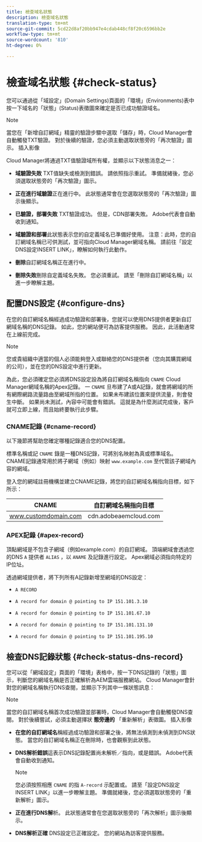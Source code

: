 ```yaml
---
title: 檢查域名狀態
description: 檢查域名狀態
translation-type: tm+mt
source-git-commit: 5cd22d8af20bb947e4cdab448cf8f20c6596bb2e
workflow-type: tm+mt
source-wordcount: '810'
ht-degree: 0%

---
```



# 檢查域名狀態 {#check-status}

您可以通過從「域設定」(Domain Settings)頁面的「環境」(Environments)表中按一下域名的「狀態」(Status)表徵圖來確定是否已成功驗證域名。

>[!NOTE]
>當您在「新增自訂網域」精靈的驗證步驟中選取「儲存」時，Cloud Manager會自動觸發TXT驗證。 對於後續的驗證，您必須主動選取狀態旁的「再次驗證」圖示。 插入影像

Cloud Manager將通過TXT值驗證域所有權，並顯示以下狀態消息之一：

* **域驗證失敗** TXT值缺失或檢測到錯誤。 請依照指示重試。 準備就緒後，您必須選取狀態旁的「再次驗證」圖示。

* **正在進行域驗證**&#x200B;正在進行中。 此狀態通常會在您選取狀態旁的「再次驗證」圖示後顯示。

* **已驗證，部署失敗** TXT驗證成功。 但是，CDN部署失敗。 Adobe代表會自動收到通知。

* **域驗證和部署**&#x200B;此狀態表示您的自定義域名已準備好使用。 注意：此時，您的自訂網域名稱已可供測試，並可指向Cloud Manager網域名稱。 請前往「設定DNS設定INSERT LINK」，瞭解如何執行此動作。

* **刪除**&#x200B;自訂網域名稱正在進行中。

* **刪除失敗**&#x200B;刪除自定義域名失敗。 您必須重試。 請至「刪除自訂網域名稱」以進一步瞭解主題。


## 配置DNS設定 {#configure-dns}

在您的自訂網域名稱經過成功驗證和部署後，您就可以使用DNS提供者更新自訂網域名稱的DNS記錄。 如此，您的網站便可為訪客提供服務。 因此，此活動通常在上線前完成。

>[!NOTE]
>您或貴組織中適當的個人必須能夠登入或聯絡您的DNS提供者（您向其購買網域的公司），並在您的DNS設定中進行更新。

為此，您必須確定您必須將DNS設定設為將自訂網域名稱指向 `CNAME` Cloud Manager網域名稱的Apex記錄。 一 `CNAME` 旦布建了A或A記錄，就會將網域的所有網際網路流量路由至網域所指的位置。 如果未布建該位置來提供流量，則會發生中斷。 如果尚未測試，內容中可能會有錯誤。 這就是為什麼測試完成後，客戶就可立即上線，而且始終要執行此步驟。

### CNAME記錄 {#cname-record}

以下幾節將幫助您確定哪種記錄適合您的DNS配置。

標準名稱或記 `CNAME` 錄是一種DNS記錄，可將別名映射為真或標準域名。 CNAME記錄通常用於將子網域（例如）映射 `www.example.com` 至代管該子網域內容的網域。

登入您的網域註冊機構並建立CNAME記錄，將您的自訂網域名稱指向目標，如下所示：

| CNAME | 自訂網域名稱指向目標 |
|--- |--- |
| www.customdomain.com | cdn.adobeaemcloud.com |

### APEX記錄 {#apex-record}

頂點網域是不包含子網域（例如example.com）的自訂網域。 頂端網域會透過您的DNS `A` 提供者 `ALIAS` ，以 `ANAME` 及記錄進行設定。 Apex網域必須指向特定的IP位址。

透過網域提供者，將下列所有A記錄新增至網域的DNS設定：

* `A RECORD`

* `A record for domain @ pointing to IP 151.101.3.10`

* `A record for domain @ pointing to IP 151.101.67.10`

* `A record for domain @ pointing to IP 151.101.131.10`

* `A record for domain @ pointing to IP 151.101.195.10`

## 檢查DNS記錄狀態 {#check-status-dns-record}

您可以從「網域設定」頁面的「環境」表格中，按一下DNS記錄的「狀態」圖示，判斷您的網域名稱是否正確解析為AEM雲端服務網站。 Cloud Manager會針對您的網域名稱執行DNS查閱，並顯示下列其中一條狀態訊息：

>[!NOTE]
>當您的自訂網域名稱首次成功驗證並部署時，Cloud Manager會自動觸發DNS查閱。 對於後續嘗試，必須主動選擇狀 **態旁邊的** 「重新解析」表徵圖。 插入影像

* **在您的自訂網域名**&#x200B;稱經過成功驗證和部署之後，將無法偵測到未偵測到DNS狀態。 當您的自訂網域名稱正在刪除時，也會觀察到此狀態。

* **DNS解析錯誤**&#x200B;這表示DNS記錄配置尚未解析／指向，或是錯誤。 Adobe代表會自動收到通知。

   >[!NOTE]
   >您必須按照相應 `CNAME` 的指 `A-record` 示配置或。 請至「設定DNS設定INSERT LINK」以進一步瞭解主題。 準備就緒後，您必須選取狀態旁的「重新解析」圖示。

* **正在進行DNS解**&#x200B;析。 此狀態通常會在您選取狀態旁的「再次解析」圖示後顯示。

* **DNS解析正確** DNS設定已正確設定。 您的網站為訪客提供服務。
